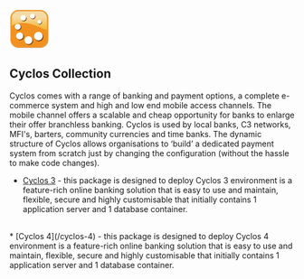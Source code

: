 [![Сyclos](images/cyclos.png)](../../../cyclos)
##  Сyclos Collection

Cyclos comes with a range of banking and payment options, a complete e-commerce system and high and low end mobile access channels. The mobile channel offers a scalable and cheap opportunity for banks to enlarge their offer branchless banking.
Cyclos is used by local banks, C3 networks, MFI's, barters, community currencies and time banks. The dynamic structure of Cyclos allows organisations to ‘build’ a dedicated payment system from scratch just by changing the configuration (without the hassle to make code changes).<br />

* [Сyclos 3](cyclos-3) - this package is designed to deploy Cyclos 3 environment is a feature-rich online banking solution that is easy to use and maintain, flexible, secure and highly customisable that initially contains 1 application server and 1 database container.<br />
<br />
* [Сyclos 4](/cyclos-4) - this package is designed to deploy Cyclos 4 environment is a feature-rich online banking solution that is easy to use and maintain, flexible, secure and highly customisable that initially contains 1 application server and 1 database container.
